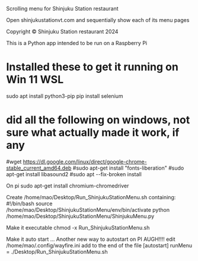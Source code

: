 Scrolling menu for Shinjuku Station restaurant

Open shinjukustationvt.com and sequentially show each of its menu pages

Copyright © Shinjuku Station restaurant 2024

This is a Python app intended to be run on a Raspberry Pi

# Installed these to get it running on Win 11 WSL
sudo apt install python3-pip
pip install selenium
# did all the following on windows, not sure what actually made it work, if any
#wget https://dl.google.com/linux/direct/google-chrome-stable_current_amd64.deb
#sudo apt-get install "fonts-liberation"
#sudo apt-get install libasound2
#sudo apt --fix-broken install

On pi
sudo apt-get install chromium-chromedriver

Create /home/mao/Desktop/Run_ShinjukuStationMenu.sh containing:
#!/bin/bash
source /home/mao/Desktop/ShinjukuStationMenu/env/bin/activate
python /home/mao/Desktop/ShinjukuStationMenu/ShinjukuMenu.py

Make it executable
chmod -x Run_ShinjukuStationMenu.sh

Make it auto start ... Another new way to autostart on PI AUGH!!!!
edit /home/mao/.config/wayfire.ini
add to the end of the file
[autostart]
runMenu = ./Desktop/Run_ShinjukuStationMenu.sh

